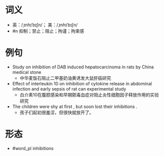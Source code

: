 # 词义
- 英：/ˌɪnhɪˈbɪʃn/； 美：/ˌɪnhɪˈbɪʃn/
- #n 抑制；禁止；阻止；拘谨；拘束感
# 例句
- Study on inhibition of DAB induced hepatocarcinoma in rats by China medical stone
	- 中华麦饭石阻止二甲基奶油黄诱发大鼠肝癌研究
- Effect of interleukin 10 on inhibition of cytokine release in abdominal infection and early sepsis of rat can experimental study
	- 白介素10在腹腔感染和早期脓毒血症对阻止炎性细胞因子释放作用的实验研究
- The children were shy at first , but soon lost their inhibitions .
	- 孩子们起初很羞涩，但很快就放开了。
# 形态
- #word_pl inhibitions
